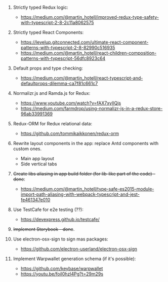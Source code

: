 
1. Strictly typed Redux logic:
    - https://medium.com/@martin_hotell/improved-redux-type-safety-with-typescript-2-8-2c11a8062575

2. Strictly typed React Components:
    - https://levelup.gitconnected.com/ultimate-react-component-patterns-with-typescript-2-8-82990c516935
    - https://medium.com/@martin_hotell/react-children-composition-patterns-with-typescript-56dfc8923c64

3. Default props and type checking:
    - https://medium.com/@martin_hotell/react-typescript-and-defaultprops-dilemma-ca7f81c661c7

4. Normalizr.js and Ramda.js for Redux:
    - https://www.youtube.com/watch?v=fAX7xyIlQjs
    - https://medium.com/farmdrop/using-normalizr-js-in-a-redux-store-96ab33991369

5. Redux-ORM for Redux relational data:
    - https://github.com/tommikaikkonen/redux-orm

6. Rewrite layout components in the app: replace Antd components with custom ones.
    - Main app layout
    - Side vertical tabs

7. ~~Create libs aliasing in app build folder (for lib-like part of the code) - done~~:
    - https://medium.com/@martin_hotell/type-safe-es2015-module-import-path-aliasing-with-webpack-typescript-and-jest-fe461347e010

8. Use TestCafe for e2e testing (??):
    - https://devexpress.github.io/testcafe/

9. ~~Implement Storybook - done~~.

10. Use electron-osx-sign to sign mas packages:
    - https://github.com/electron-userland/electron-osx-sign

11. Implement Warpwallet generation schema (if it's possible):
    - https://github.com/keybase/warpwallet
    - https://youtu.be/foil0hzl4Pg?t=29m29s
